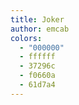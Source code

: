```yaml
---
title: Joker
author: emcab
colors:
  - "000000"
  - ffffff
  - 37296c
  - f0660a
  - 61d7a4
---
```


